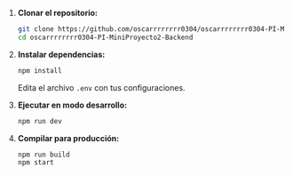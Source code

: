 
1. **Clonar el repositorio:**

   ```bash
   git clone https://github.com/oscarrrrrrrr0304/oscarrrrrrrr0304-PI-MiniProyecto2-Backend.git
   cd oscarrrrrrrr0304-PI-MiniProyecto2-Backend
   ```

2. **Instalar dependencias:**

   ```bash
   npm install
   ```

   Edita el archivo `.env` con tus configuraciones.

3. **Ejecutar en modo desarrollo:**

   ```bash
   npm run dev
   ```

4. **Compilar para producción:**
   ```bash
   npm run build
   npm start
   ```
